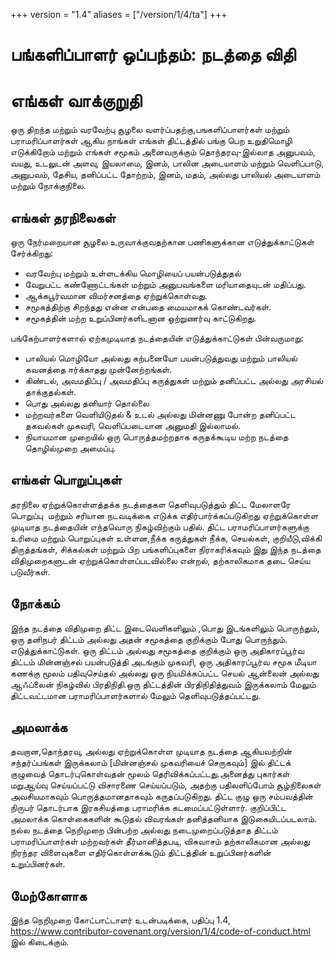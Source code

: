 +++
version = "1.4"
aliases = ["/version/1/4/ta"]
+++

# பங்களிப்பாளர் ஒப்பந்தம்: நடத்தை விதி

# எங்கள் வாக்குறுதி

ஒரு திறந்த மற்றும் வரவேற்பு சூழலை வளர்ப்பதற்கு,பஙகளிப்பாளர்கள் மற்றும் பராமரிப்பாளர்கள் ஆகிய நாங்கள் எங்கள் திட்டத்தில் பங்கு பெற உறுதிமொழி எடுக்கிறோம்  மற்றும் எங்கள் சமூகம் அனைவருக்கும் தொந்தரவு-இல்லாத அனுபவம்,
வயது, உடலுடன் அளவு, இயலாமை, இனம், பாலின அடையாளம் மற்றும் வெளிப்பாடு, அனுபவம்,
தேசிய, தனிப்பட்ட தோற்றம், இனம், மதம், அல்லது பாலியல் அடையாளம் மற்றும்
நோக்குநிலை.

## எங்கள் தரநிலைகள்

ஒரு நேர்மறையான சூழலை உருவாக்குவதற்கான பணிகளுக்கான எடுத்துக்காட்டுகள்
சேர்க்கிறது:

* வரவேற்பு மற்றும் உள்ளடக்கிய மொழியைப் பயன்படுத்துதல்
* வேறுபட்ட கண்ணோட்டங்கள் மற்றும் அனுபவங்களை மரியாதையுடன்
  மதிப்பது.
* ஆக்கபூர்வமான விமர்சனத்தை ஏற்றுக்கொள்வது.
* சமூகத்திற்கு சிறந்தது என்ன என்பதை மையமாகக் கொண்டவர்கள்.
* சமூகத்தின் மற்ற உறுப்பினர்களிடனான ஒற்றுணர்வு காட்டுகிறது.

பங்கேற்பாளர்களால் ஏற்கமுடியாத நடத்தையின் எடுத்துக்காட்டுகள் பின்வருமாறு:

* பாலியல் மொழியோ அல்லது கற்பனையோ பயன்படுத்துவது மற்றும் பாலியல் கவனத்தை ஈர்க்காதது முன்னேற்றங்கள்.
* கிண்டல், அவமதிப்பு / அவமதிப்பு கருத்துகள் மற்றும் தனிப்பட்ட அல்லது அரசியல் தாக்குதல்கள்.
* பொது அல்லது தனியார் தொல்லை
* மற்றவர்களை வெளியிடுதல் & உடல் அல்லது மின்னணு போன்ற தனிப்பட்ட தகவல்கள் 
  முகவரி, வெளிப்படையான அனுமதி இல்லாமல்.
* நியாயமான முறையில் ஒரு பொருத்தமற்றதாக கருதக்கூடிய மற்ற நடத்தை
  தொழில்முறை அமைப்பு.

## எங்கள் பொறுப்புகள்

தரநிலை ஏற்றுக்கொள்ளத்தக்க நடத்தைகள தெளிவுபடுத்தும் திட்ட மேலாளரே பொறுப்பு  மற்றும் சரியான நடவடிக்கை எடுக்க எதிர்பார்க்கப்படுகிறது ஏற்றுக்கொள்ள முடியாத நடத்தையின் எந்தவொரு நிகழ்விற்கும் பதில்.
திட்ட பராமரிப்பாளர்களுக்கு உரிமை மற்றும் பொறுப்புகள் உள்ளன,நீக்க
கருத்துகள் நீக்க, செயல்கள், குறியீடு,விக்கி திருத்தங்கள், சிக்கல்கள் மற்றும் பிற பங்களிப்புகளை நிராகரிக்கவும்
இது இந்த நடத்தை விதிமுறைகளுடன்  ஏற்றுக்கொள்ளப்படவில்லை என்றல்,  தற்காலிகமாக  தடை செய்ய படுவீர்கள்.


## நோக்கம்
இந்த நடத்தை விதிமுறை திட்ட இடைவெளிகளிலும் ,பொது இடங்களிலும் பொருந்தும்,
ஒரு தனிநபர் திட்டம் அல்லது அதன் சமூகத்தை  குறிக்கும் போது பொருந்தும். 
எடுத்துக்காட்டுகள். ஒரு திட்டம் அல்லது சமூகத்தை குறிக்கும் ஒரு அதிகாரப்பூர்வ திட்டம் மின்னஞ்சல் பயன்படுத்தி அடங்கும்
முகவரி, ஒரு அதிகாரப்பூர்வ சமூக மீடியா கணக்கு மூலம் பதிவுசெய்தல் அல்லது ஒரு நியமிக்கப்பட்ட செயல்
ஆன்லைன் அல்லது ஆஃப்லைன் நிகழ்வில் பிரதிநிதி.ஒரு திட்டத்தின் பிரதிநிதித்துவம் இருக்கலாம்
மேலும் திட்டவட்டமான பராமரிப்பாளர்களால் மேலும் தெளிவுபடுத்தப்பட்டது.


## அமலாக்க
தவறான,தொந்தரவு, அல்லது ஏற்றுக்கொள்ள முடியாத நடத்தை ஆகியவற்றின் சந்தர்ப்பங்கள் இருக்கலாம்
[மின்னஞ்சல் முகவரியைச் செருகவும்] இல் திட்டக் குழுவைத் தொடர்புகொள்வதன் மூலம் தெரிவிக்கப்பட்டது.அனைத்து
புகார்கள் மறுஆய்வு செய்யப்பட்டு விசாரணை செய்யப்படும், அதற்கு பதிலளிப்போம்
சூழ்நிலைகள் அவசியமாகவும் பொருத்தமானதாகவும் கருதப்படுகிறது. திட்ட குழு
ஒரு சம்பவத்தின் நிருபர் தொடர்பாக இரகசியத்தை பராமரிக்க கடமைப்பட்டுள்ளார்.
குறிப்பிட்ட அமலாக்க கொள்கைகளின் கூடுதல் விவரங்கள் தனித்தனியாக இடுகையிடப்படலாம்.
நல்ல நடத்தை நெறிமுறை பின்பற்ற அல்லது  நடைமுறைப்படுத்தாத திட்டம் பராமரிப்பாளர்கள்
மற்றவர்கள் தீர்மானித்தபடி, விசுவாசம் தற்காலிகமான அல்லது நிரந்தர விளைவுகளை எதிர்கொள்ளக்கூடும்
திட்டத்தின் உறுப்பினர்களின் உறுப்பினர்கள்.

## மேற்கோளாக

இந்த நெறிமுறை கோட்பாட்டாளர் உடன்படிக்கை, பதிப்பு 1.4,
https://www.contributor-covenant.org/version/1/4/code-of-conduct.html இல் கிடைக்கும்.

